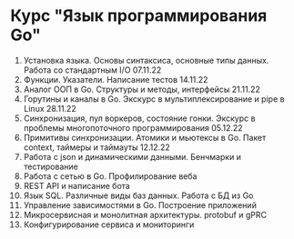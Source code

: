 # Курс "Язык программирования Go"

1.	Установка языка. Основы синтаксиса, основные типы данных. Работа со стандартным I/O	07.11.22		
2.	Функции. Указатели. Написание тестов	14.11.22		
3.	Аналог ООП в Go. Структуры и методы, интерфейсы	21.11.22		
4.	Горутины и каналы в Go. Экскурс в мультиплексирование и pipe в Linux	28.11.22		
5.	Синхронизация, пул воркеров, состояние гонки. Экскурс в проблемы многопоточного программирования	05.12.22		
6.	Примитивы синхронизации. Атомики и мьютексы в Go. Пакет context, таймеры и таймауты	12.12.22		
7.	Работа с json и динамическими данными. Бенчмарки и тестирование			
8.	Работа с сетью в Go. Профилирование веба			
9.	REST API и написание бота			
10.	Язык SQL. Различные виды баз данных. Работа с БД из Go			
11.	Управление зависимостями в Go. Построение приложений			
12.	Микросервисная и монолитная архитектуры. protobuf и gPRC			
13.	Конфигурирование сервиса и мониторинги
